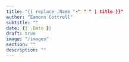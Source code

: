 ```yaml
---
title: "{{ replace .Name "-" " " | title }}"
author: "Eamonn Cottrell"
subtitle: ""
date: {{ .Date }}
draft: true
image: "/images"
section: ""
description: ""
---
```


